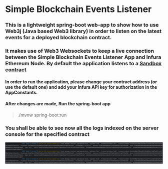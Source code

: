 # Simple Blockchain Events Listener

### This is a lightweight spring-boot web-app to show how to use Web3j (Java based Web3 library) in order to listen on the latest events for a deployed blockchain contract.

### It makes use of Web3 Websockets to keep a live connection between the Simple Blockchain Events Listener App and Infura Ethereum Node. By default the application listens to a [Sandbox contract](https://etherscan.io/address/0x3845badade8e6dff049820680d1f14bd3903a5d0)

#### In order to run the application, please change your **contract address** (or use the default one) and add your **Infura API key** for authorization in the AppConstants.
#### After changes are made, Run the spring-boot app
> ./mvnw spring-boot:run

### You shall be able to see now all the logs indexed on the server console for the specified contract
![Screenshot](https://github.com/DragosDubolari/tsb_backend_test/blob/main/src/main/resources/screens/log_events_example.jpg)